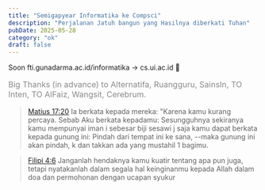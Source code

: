 ```yaml
---
title: "Semigapyear Informatika ke Compsci"
description: "Perjalanan Jatuh bangun yang Hasilnya diberkati Tuhan"
pubDate: 2025-05-28
category: "ok"
draft: false
---
```


Soon fti.gunadarma.ac.id/informatika -> cs.ui.ac.id 🚀

<p class="yebi">Big Thanks (in advance) to Alternatifa, Ruangguru, SainsIn, TO Inten, TO AlFaiz, Wangsit, Cerebrum.</p>


> <a href="https://alkitab.sabda.org/passage.php?passage=Mat+7:18+17:20+19:26#:~:text=Matius%2017:20&text=17:20%20Ia%20berkata%20kepada,ada%20yang%20mustahil%201%20bagimu.">Matius 17:20</a> Ia berkata kepada mereka: "Karena kamu kurang percaya. Sebab Aku berkata kepadamu: Sesungguhnya sekiranya kamu mempunyai iman i  sebesar biji sesawi j  saja kamu dapat berkata kepada gunung ini: Pindah dari tempat ini ke sana, --maka gunung ini akan pindah, k  dan takkan ada yang mustahil 1  bagimu.

> <a href="http://alkitab.sabda.org/verse.php?book=filipi&chapter=4&verse=6#:~:text=TB+TSK%20(1974)%20%C2%A9&text=Janganlah%20hendaknya%20kamu%20kuatir%201,permohonan%20dengan%20ucapan%20syukur%203%20.">Filipi 4:6</a> Janganlah hendaknya kamu kuatir tentang apa pun juga, tetapi nyatakanlah dalam segala hal keinginanmu kepada Allah dalam doa dan permohonan dengan ucapan syukur


<style>
.yebi {
    opacity: 0.5;
    z-index: -1111;
    font-size: 16px;
}
</style>